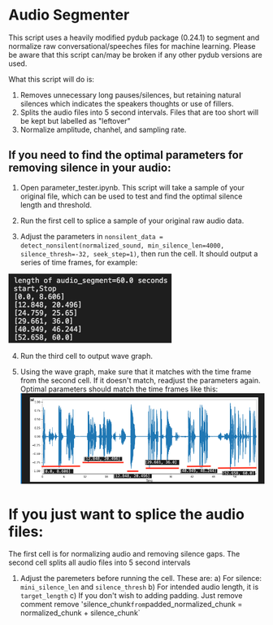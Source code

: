 # Audio Segmenter
This script uses a heavily modified pydub package (0.24.1) to segment and normalize raw conversational/speeches files for machine learning. Please be aware that this script can/may be broken if any other pydub versions are used.

What this script will do is:
  1. Removes unnecessary long pauses/silences, but retaining natural silences which indicates the speakers thoughts or use of fillers.
  2. Splits the audio files into 5 second intervals. Files that are too short will be kept but labelled as "leftover"
  3. Normalize amplitude, chanhel, and sampling rate.


## If you need to find the optimal parameters for removing silence in your audio:
1. Open parameter_tester.ipynb. This script will take a sample of your original file, which can be used to test and find the optimal silence length and threshold.

2. Run the first cell to splice a sample of your original raw audio data.

3. Adjust the parameters in `nonsilent_data = detect_nonsilent(normalized_sound, min_silence_len=4000, silence_thresh=-32, seek_step=1)`, then run the cell. It should output a series of time frames, for example:

![Time frame](https://github.com/Caldarie/Audio_segmenter/blob/master/Images/Screen%20Shot%202020-07-31%20at%209.39.55%20pm.png)

4. Run the third cell to output wave graph. 

5. Using the wave graph, make sure that it matches with the time frame from the second cell. If it doesn't match, readjust the parameters again. Optimal parameters should match the time frames like this:
![Wave Graph](https://github.com/Caldarie/Audio_segmenter/blob/master/Images/Screen%20Shot%202020-07-27%20at%2011.04.38%20pm.png)

# If you just want to splice the audio files:
The first cell is for normalizing audio and removing silence gaps. The second cell splits all audio files into 5 second intervals
1. Adjust the paremeters before running the cell. These are:
  a) For silence: `mini_silence_len` and `silence_thresh`
  b) For intended audio length, it is `target_length`
  c) If you don't wish to adding padding. Just remove comment remove 'silence_chunk` from `padded_normalized_chunk = normalized_chunk + silence_chunk`
  

